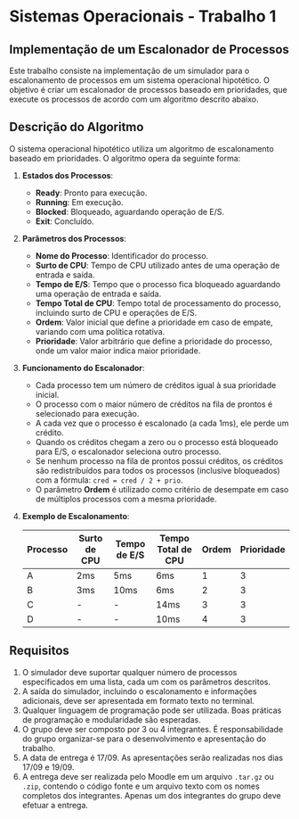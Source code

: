 # Sistemas Operacionais - Trabalho 1

## Implementação de um Escalonador de Processos

Este trabalho consiste na implementação de um simulador para o escalonamento de processos em um sistema operacional hipotético. O objetivo é criar um escalonador de processos baseado em prioridades, que execute os processos de acordo com um algoritmo descrito abaixo.

## Descrição do Algoritmo

O sistema operacional hipotético utiliza um algoritmo de escalonamento baseado em prioridades. O algoritmo opera da seguinte forma:

1. **Estados dos Processos**:
   - **Ready**: Pronto para execução.
   - **Running**: Em execução.
   - **Blocked**: Bloqueado, aguardando operação de E/S.
   - **Exit**: Concluído.

2. **Parâmetros dos Processos**:
   - **Nome do Processo**: Identificador do processo.
   - **Surto de CPU**: Tempo de CPU utilizado antes de uma operação de entrada e saída.
   - **Tempo de E/S**: Tempo que o processo fica bloqueado aguardando uma operação de entrada e saída.
   - **Tempo Total de CPU**: Tempo total de processamento do processo, incluindo surto de CPU e operações de E/S.
   - **Ordem**: Valor inicial que define a prioridade em caso de empate, variando com uma política rotativa.
   - **Prioridade**: Valor arbitrário que define a prioridade do processo, onde um valor maior indica maior prioridade.

3. **Funcionamento do Escalonador**:
   - Cada processo tem um número de créditos igual à sua prioridade inicial.
   - O processo com o maior número de créditos na fila de prontos é selecionado para execução.
   - A cada vez que o processo é escalonado (a cada 1ms), ele perde um crédito.
   - Quando os créditos chegam a zero ou o processo está bloqueado para E/S, o escalonador seleciona outro processo.
   - Se nenhum processo na fila de prontos possui créditos, os créditos são redistribuídos para todos os processos (inclusive bloqueados) com a fórmula: `cred = cred / 2 + prio`.
   - O parâmetro **Ordem** é utilizado como critério de desempate em caso de múltiplos processos com a mesma prioridade.

4. **Exemplo de Escalonamento**:

   | Processo | Surto de CPU | Tempo de E/S | Tempo Total de CPU | Ordem | Prioridade |
   |----------|--------------|--------------|---------------------|-------|------------|
   | A        | 2ms          | 5ms          | 6ms                 | 1     | 3          |
   | B        | 3ms          | 10ms         | 6ms                 | 2     | 3          |
   | C        | -            | -            | 14ms                | 3     | 3          |
   | D        | -            | -            | 10ms                | 4     | 3          |

## Requisitos

1. O simulador deve suportar qualquer número de processos especificados em uma lista, cada um com os parâmetros descritos.
2. A saída do simulador, incluindo o escalonamento e informações adicionais, deve ser apresentada em formato texto no terminal.
3. Qualquer linguagem de programação pode ser utilizada. Boas práticas de programação e modularidade são esperadas.
4. O grupo deve ser composto por 3 ou 4 integrantes. É responsabilidade do grupo organizar-se para o desenvolvimento e apresentação do trabalho.
5. A data de entrega é 17/09. As apresentações serão realizadas nos dias 17/09 e 19/09.
6. A entrega deve ser realizada pelo Moodle em um arquivo `.tar.gz` ou `.zip`, contendo o código fonte e um arquivo texto com os nomes completos dos integrantes. Apenas um dos integrantes do grupo deve efetuar a entrega.
